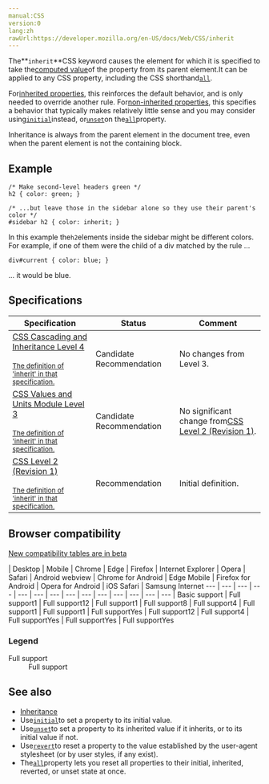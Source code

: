 ```yaml
---
manual:CSS
version:0
lang:zh
rawUrl:https://developer.mozilla.org/en-US/docs/Web/CSS/inherit
---
```






The**`inherit`**CSS keyword causes the element for which it is specified to take the[computed value](%28556 "")of the property from its parent element.It can be applied to any CSS property, including the CSS shorthand[`all`](%29726 "The all CSS shorthand property sets all of an element's properties (other than unicode-bidi and direction) to their initial or inherited values, or to the values specified in another stylesheet origin.").



For[inherited properties](%35742 "en/CSS/inheritance"), this reinforces the default behavior, and is only needed to override another rule. For[non-inherited properties](%35742 "en/CSS/inheritance"), this specifies a behavior that typically makes relatively little sense and you may consider using[`initial`](%31805 "The initial CSS keyword applies the initial (or default) value of a property to an element. It can be applied to any CSS property.")instead, or[`unset`](%31808 "The unset CSS keyword resets a property to its inherited value if it inherits from its parent, and to its initial value if not. ")on the[`all`](%29726 "The all CSS shorthand property sets all of an element's properties (other than unicode-bidi and direction) to their initial or inherited values, or to the values specified in another stylesheet origin.")property.



Inheritance is always from the parent element in the document tree, even when the parent element is not the containing block.


## Example<a name="Example"></a>

```
/* Make second-level headers green */
h2 { color: green; }

/* ...but leave those in the sidebar alone so they use their parent's color */
#sidebar h2 { color: inherit; }
```


In this example the`h2`elements inside the sidebar might be different colors. For example, if one of them were the child of a div matched by the rule ...


```
div#current { color: blue; }
```


... it would be blue.


## Specifications<a name="Specifications"></a>

Specification | Status | Comment 
 ---  |  ---  |  ---  | 
[CSS Cascading and Inheritance Level 4<br></br><small>The definition of &#39;inherit&#39; in that specification.</small>](%30590 "") | Candidate Recommendation | No changes from Level 3. 
[CSS Values and Units Module Level 3<br></br><small>The definition of &#39;inherit&#39; in that specification.</small>](%30591 "") | Candidate Recommendation | No significant change from[CSS Level 2 (Revision 1)](%29223 "The 'CSS Level 2 (Revision 1)' specification"). 
[CSS Level 2 (Revision 1)<br></br><small>The definition of &#39;inherit&#39; in that specification.</small>](%30592 "") | Recommendation | Initial definition. 


## Browser compatibility<a name="Browser_compatibility"></a>
[New compatibility tables are in beta<i></i>](%3360 "")

 | <abbr>Desktop<i></i></abbr> | <abbr>Mobile<i></i></abbr> 
 | <abbr>Chrome<i></i></abbr> | <abbr>Edge<i></i></abbr> | <abbr>Firefox<i></i></abbr> | <abbr>Internet Explorer<i></i></abbr> | <abbr>Opera<i></i></abbr> | <abbr>Safari<i></i></abbr> | <abbr>Android webview<i></i></abbr> | <abbr>Chrome for Android<i></i></abbr> | <abbr>Edge Mobile<i></i></abbr> | <abbr>Firefox for Android<i></i></abbr> | <abbr>Opera for Android<i></i></abbr> | <abbr>iOS Safari<i></i></abbr> | <abbr>Samsung Internet<i></i></abbr> 
 ---  |  ---  |  ---  |  ---  |  ---  |  ---  |  ---  |  ---  |  ---  |  ---  |  ---  |  ---  |  ---  |  ---  | 
Basic support | <abbr>Full support</abbr>1 | <abbr>Full support</abbr>12 | <abbr>Full support</abbr>1 | <abbr>Full support</abbr>8 | <abbr>Full support</abbr>4 | <abbr>Full support</abbr>1 | <abbr>Full support</abbr>1 | <abbr>Full support</abbr>Yes | <abbr>Full support</abbr>12 | <abbr>Full support</abbr>4 | <abbr>Full support</abbr>Yes | <abbr>Full support</abbr>Yes | <abbr>Full support</abbr>Yes 


### Legend<a name="Legend"></a>
<dl><dt id=''><abbr>Full support</abbr></dt><dd>Full support</dd></dl>


## See also<a name="See_also"></a>

* [Inheritance](%30593 "es/CSS/inheritance")
* Use[`initial`](%31805 "The initial CSS keyword applies the initial (or default) value of a property to an element. It can be applied to any CSS property.")to set a property to its initial value.
* Use[`unset`](%31808 "The unset CSS keyword resets a property to its inherited value if it inherits from its parent, and to its initial value if not. ")to set a property to its inherited value if it inherits, or to its initial value if not.
* Use[`revert`](%31804 "The revert CSS keyword rolls back the cascade so that a property takes on the value it would have had if there were no styles in the current style origin (author, user, or user-agent).")to reset a property to the value established by the user-agent stylesheet (or by user styles, if any exist).
* The[`all`](%29726 "The all CSS shorthand property sets all of an element's properties (other than unicode-bidi and direction) to their initial or inherited values, or to the values specified in another stylesheet origin.")property lets you reset all properties to their initial, inherited, reverted, or unset state at once.



